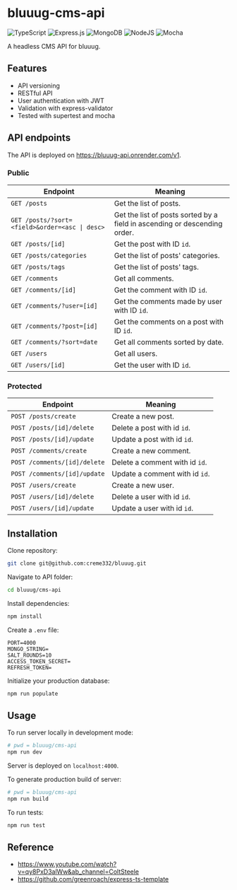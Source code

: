 # bluuug-cms-api
![TypeScript](https://img.shields.io/badge/typescript-%23007ACC.svg?logo=typescript&logoColor=white)
![Express.js](https://img.shields.io/badge/express.js-%23404d59.svg?logo=express&logoColor=%2361DAFB)
![MongoDB](https://img.shields.io/badge/MongoDB-%234ea94b.svg?logo=mongodb&logoColor=white)
![NodeJS](https://img.shields.io/badge/node.js-6DA55F?logo=node.js&logoColor=white)
![Mocha](https://img.shields.io/badge/-mocha-%238D6748?logo=mocha&logoColor=white)

A headless CMS API for bluuug.

## Features
- API versioning
- RESTful API
- User authentication with JWT
- Validation with express-validator
- Tested with supertest and mocha

## API endpoints
The API is deployed on https://bluuug-api.onrender.com/v1.

### Public
| Endpoint                                       | Meaning                                                                   |
| ---------------------------------------------- | ------------------------------------------------------------------------- |
| `GET /posts`                                   | Get the list of posts.                                                    |
| `GET /posts/?sort=<field>&order=<asc \| desc>` | Get the list of posts sorted by a field in ascending or descending order. |
| `GET /posts/[id]`                              | Get the post with ID `id`.                                                |
| `GET /posts/categories`                        | Get the list of posts' categories.                                        |
| `GET /posts/tags`                              | Get the list of posts' tags.                                              |
| `GET /comments`                                | Get all comments.                                                         |
| `GET /comments/[id]`                           | Get the comment with ID `id`.                                             |
| `GET /comments/?user=[id]`                     | Get the comments made by user with ID `id`.                               |
| `GET /comments/?post=[id]`                     | Get the comments on a post with ID `id`.                                  |
| `GET /comments/?sort=date`                     | Get all comments sorted by date.                                          |
| `GET /users`                                   | Get all users.                                                            |
| `GET /users/[id]`                              | Get the user with ID `id`.                                                |

### Protected
| Endpoint                     | Meaning                        |
| ---------------------------- | ------------------------------ |
| `POST /posts/create`         | Create a new post.             |
| `POST /posts/[id]/delete`    | Delete a post with id `id`.    |
| `POST /posts/[id]/update`    | Update a post with id `id`.    |
| `POST /comments/create`      | Create a new comment.          |
| `POST /comments/[id]/delete` | Delete a comment with id `id`. |
| `POST /comments/[id]/update` | Update a comment with id `id`. |
| `POST /users/create`         | Create a new user.             |
| `POST /users/[id]/delete`    | Delete a user with id `id`.    |
| `POST /users/[id]/update`    | Update a user with id `id`.    |

## Installation
Clone repository:
```bash
git clone git@github.com:creme332/bluuug.git
```

Navigate to API folder:
```bash
cd bluuug/cms-api
```

Install dependencies:
```bash
npm install
```

Create a `.env` file:
```
PORT=4000
MONGO_STRING=
SALT_ROUNDS=10
ACCESS_TOKEN_SECRET=
REFRESH_TOKEN=
```

Initialize your production database:
```bash
npm run populate
```

## Usage
To run server locally in development mode:
```bash
# pwd = bluuug/cms-api
npm run dev
```
Server is deployed on `localhost:4000`.

To generate production build of server:
```bash
# pwd = bluuug/cms-api
npm run build
```

To run tests:
```bash
npm run test
```

## Reference
- https://www.youtube.com/watch?v=qy8PxD3alWw&ab_channel=ColtSteele
- https://github.com/greenroach/express-ts-template